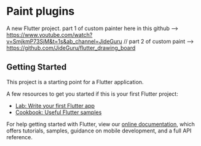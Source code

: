 # Paint plugins

A new Flutter project.
part 1 of custom painter here in this github --> https://www.youtube.com/watch?v=SmjkmP73SjM&t=1s&ab_channel=JideGuru //
part 2 of custom paint --> https://github.com/JideGuru/flutter_drawing_board
## Getting Started

This project is a starting point for a Flutter application.

A few resources to get you started if this is your first Flutter project:

- [Lab: Write your first Flutter app](https://flutter.dev/docs/get-started/codelab)
- [Cookbook: Useful Flutter samples](https://flutter.dev/docs/cookbook)

For help getting started with Flutter, view our
[online documentation](https://flutter.dev/docs), which offers tutorials,
samples, guidance on mobile development, and a full API reference.
